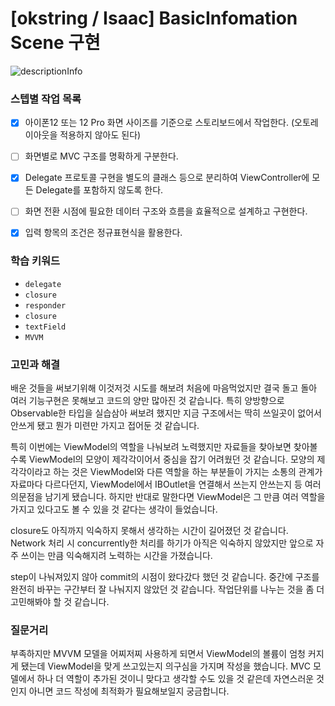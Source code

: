# [okstring / Isaac] BasicInfomation Scene 구현



![descriptionInfo](https://user-images.githubusercontent.com/62657991/113235831-bdd24080-92de-11eb-82ae-927ff7570357.gif)



### 스텝별 작업 목록

- [x] 아이폰12 또는 12 Pro 화면 사이즈를 기준으로 스토리보드에서 작업한다. (오토레이아웃을 적용하지 않아도 된다)
- [ ] 화면별로 MVC 구조를 명확하게 구분한다.
- [x] Delegate 프로토콜 구현을 별도의 클래스 등으로 분리하여 ViewController에 모든 Delegate를 포함하지 않도록 한다.
- [ ] 화면 전환 시점에 필요한 데이터 구조와 흐름을 효율적으로 설계하고 구현한다.
- [x] 입력 항목의 조건은 정규표현식을 활용한다.



### 학습 키워드

- `delegate`
- `closure`
- `responder`
- `closure`
- `textField`
- `MVVM`

### 고민과 해결

배운 것들을 써보기위해 이것저것 시도를 해보려 처음에 마음먹었지만 결국 돌고 돌아 여러 기능구현은 못해보고 코드의 양만 많아진 것 같습니다. 특히 양방향으로 Observable한 타입을 실습삼아 써보려 했지만 지금 구조에서는 딱히 쓰일곳이 없어서 안쓰게 됐고 뭔가 미련만 가지고 접어둔 것 같습니다. 

특히 이번에는 ViewModel의 역할을 나눠보려 노력했지만 자료들을 찾아보면 찾아볼수록 ViewModel의 모양이 제각각이어서 중심을 잡기 어려웠던 것 같습니다. 모양의 제각각이라고 하는 것은 ViewModel와 다른 역할을 하는 부분들이 가지는 소통의 관계가 자료마다 다르다던지, ViewModel에서 IBOutlet을 연결해서 쓰는지 안쓰는지 등 여러 의문점을 남기게 됐습니다. 하지만 반대로 말한다면 ViewModel은 그 만큼 여러 역할을 가지고 있다고도 볼 수 있을 것 같다는 생각이 들었습니다. 

closure도 아직까지 익숙하지 못해서 생각하는 시간이 길어졌던 것 같습니다. Network 처리 시 concurrently한 처리를 하기가 아직은 익숙하지 않았지만 앞으로 자주 쓰이는 만큼 익숙해지려 노력하는 시간을 가졌습니다.

step이 나눠져있지 않아 commit의 시점이 왔다갔다 했던 것 같습니다. 중간에 구조를 완전히 바꾸는 구간부터 잘 나눠지지 않았던 것 같습니다. 작업단위를 나누는 것을 좀 더 고민해봐야 할 것 같습니다.

### 질문거리 

부족하지만 MVVM 모델을 어찌저찌 사용하게 되면서 ViewModel의 볼륨이 엄청 커지게 됐는데 ViewModel을 맞게 쓰고있는지 의구심을 가지며 작성을 했습니다. MVC 모델에서 하나 더 역할이 추가된 것이니 맞다고 생각할 수도 있을 것 같은데 자연스러운 것인지 아니면 코드 작성에 최적화가 필요해보일지 궁금합니다.